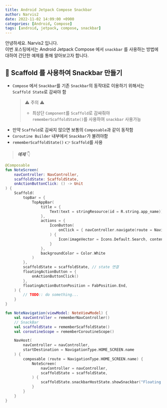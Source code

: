 ```yaml
---
title: Android Jetpack Compose Snackbar
author: Narvis2
date: 2022-11-02 14:09:00 +0900
categories: [Android, Compose]
tags: [android, jetpack, compose, snackbar]
---
```


안녕하세요. Narvis2 입니다.  
이번 포스팅에서는 Android Jetpack Compose 에서 `snackbar` 를 사용하는 방법에 대하여 간단한 예제를 통해 알아보고자 합니다.

## 🍎 Scaffold 를 사용하여 Snackbar 만들기

- `Compose` 에서 `Snackbar`를 기존 `Snackbar`의 동작대로 이용하기 위해서는 `Scaffold State`로 감싸야 함
  > ⚠️ 주의 ⚠️
  >
  > - 최상단 `Component`를 `Scaffold`로 감싸줘야 `rememberScaffoldState()`를 사용하여 `snackbar` 사용가능
- 만약 `Scaffold`로 감싸지 않으면 보통의 `Composable`과 같이 동작함
- `Coroutine Builder` 내부에서 `Snackbar`가 불려야함
- `rememberScaffoldState()` 👉 `Scaffold`를 사용

> **_예제_** 👇

```kotlin
@Composable
fun NoteScreen(
    navController: NavController,
    scaffoldState: ScaffoldState,
    onActionButtonClick: () -> Unit
) {
    Scaffold(
        topBar = {
            TopAppBar(
                title = {
                    Text(text = stringResource(id = R.string.app_name))
                },
                actions = {
                    IconButton(
                        onClick = { navController.navigate(route = NavigationType.SEARCH_SCREEN.name) }
                    ) {
                        Icon(imageVector = Icons.Default.Search, contentDescription = "Search")
                    }
                },
                backgroundColor = Color.White
            )
        },
        scaffoldState = scaffoldState, // state 연결
        floatingActionButton = {
            onActionButtonClick()
        },
        floatingActionButtonPosition = FabPosition.End,
    ) {
        // TODO:: do something...
    }
}

fun NoteNavigation(viewModel: NoteViewModel) {
    val navController = rememberNavController()
    // SnackBar
    val scaffoldState = rememberScaffoldState()
    val coroutineScope = rememberCoroutineScope()

    NavHost(
        navController = navController,
        startDestination = NavigationType.HOME_SCREEN.name
    ) {
        composable (route = NavigationType.HOME_SCREEN.name) {
            NoteScreen(
                navController = navController,
                scaffoldState = scaffoldState,
            ) {
                scaffoldState.snackbarHostState.showSnackbar("Floating Action Button Click")
            }
        }
    }
}
```
